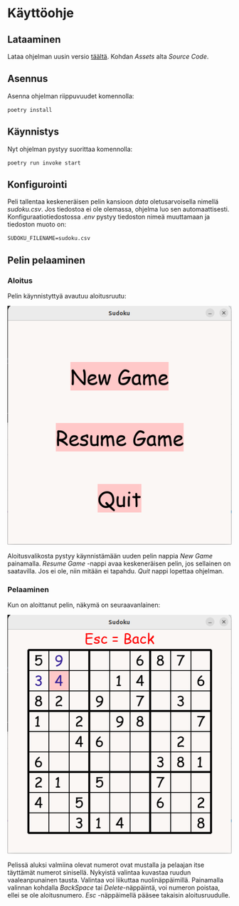 # Käyttöohje

## Lataaminen

Lataa ohjelman uusin versio [täältä](https://github.com/nikomakir/ot-harjoitustyo/releases). Kohdan _Assets_ alta _Source Code_.

## Asennus

Asenna ohjelman riippuvuudet komennolla:

```
poetry install

```

## Käynnistys

Nyt ohjelman pystyy suorittaa komennolla: 

```
poetry run invoke start

```

## Konfigurointi

Peli tallentaa keskeneräisen pelin kansioon _data_ oletusarvoisella nimellä _sudoku.csv_. Jos tiedostoa ei ole olemassa, ohjelma luo sen automaattisesti.
Konfiguraatiotiedostossa _.env_ pystyy tiedoston nimeä muuttamaan ja tiedoston muoto on:

```
SUDOKU_FILENAME=sudoku.csv

```
## Pelin pelaaminen

### Aloitus

Pelin käynnistyttyä avautuu aloitusruutu:

![Aloitusvalikko](./Kuvat/Menu.png)

Aloitusvalikosta pystyy käynnistämään uuden pelin nappia _New Game_ painamalla. _Resume Game_ -nappi avaa keskeneräisen pelin, jos sellainen on saatavilla.
Jos ei ole, niin mitään ei tapahdu. _Quit_ nappi lopettaa ohjelman.

### Pelaaminen

Kun on aloittanut pelin, näkymä on seuraavanlainen:

![Peliruutu](./Kuvat/Peliruutu.png)

Pelissä aluksi valmiina olevat numerot ovat mustalla ja pelaajan itse täyttämät numerot sinisellä. Nykyistä valintaa kuvastaa ruudun vaaleanpunainen tausta.
Valintaa voi liikuttaa nuolinäppäimillä. Painamalla valinnan kohdalla _BackSpace_ tai _Delete_-näppäintä, voi numeron poistaa, ellei se ole aloitusnumero.
_Esc_ -näppäimellä pääsee takaisin aloitusruudulle.

